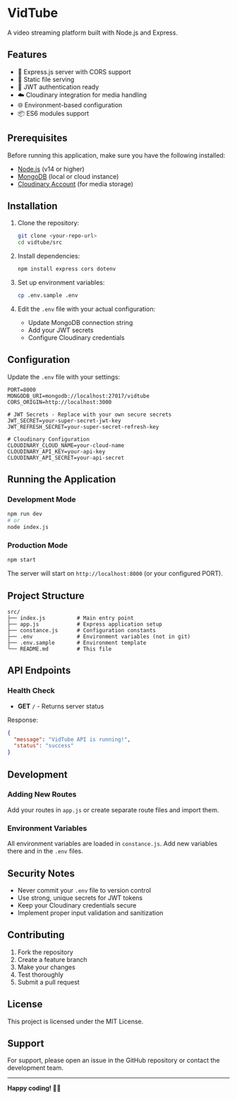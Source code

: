 # VidTube

A video streaming platform built with Node.js and Express.

## Features

- 🚀 Express.js server with CORS support
- 📁 Static file serving
- 🔐 JWT authentication ready
- ☁️ Cloudinary integration for media handling
- 🌐 Environment-based configuration
- 📦 ES6 modules support

## Prerequisites

Before running this application, make sure you have the following installed:

- [Node.js](https://nodejs.org/) (v14 or higher)
- [MongoDB](https://www.mongodb.com/) (local or cloud instance)
- [Cloudinary Account](https://cloudinary.com/) (for media storage)

## Installation

1. Clone the repository:
   ```bash
   git clone <your-repo-url>
   cd vidtube/src
   ```

2. Install dependencies:
   ```bash
   npm install express cors dotenv
   ```

3. Set up environment variables:
   ```bash
   cp .env.sample .env
   ```

4. Edit the `.env` file with your actual configuration:
   - Update MongoDB connection string
   - Add your JWT secrets
   - Configure Cloudinary credentials

## Configuration

Update the `.env` file with your settings:

```env
PORT=8000
MONGODB_URI=mongodb://localhost:27017/vidtube
CORS_ORIGIN=http://localhost:3000

# JWT Secrets - Replace with your own secure secrets
JWT_SECRET=your-super-secret-jwt-key
JWT_REFRESH_SECRET=your-super-secret-refresh-key

# Cloudinary Configuration
CLOUDINARY_CLOUD_NAME=your-cloud-name
CLOUDINARY_API_KEY=your-api-key
CLOUDINARY_API_SECRET=your-api-secret
```

## Running the Application

### Development Mode
```bash
npm run dev
# or
node index.js
```

### Production Mode
```bash
npm start
```

The server will start on `http://localhost:8000` (or your configured PORT).

## Project Structure

```
src/
├── index.js          # Main entry point
├── app.js            # Express application setup
├── constance.js      # Configuration constants
├── .env              # Environment variables (not in git)
├── .env.sample       # Environment template
└── README.md         # This file
```

## API Endpoints

### Health Check
- **GET** `/` - Returns server status

Response:
```json
{
  "message": "VidTube API is running!",
  "status": "success"
}
```

## Development

### Adding New Routes
Add your routes in `app.js` or create separate route files and import them.

### Environment Variables
All environment variables are loaded in `constance.js`. Add new variables there and in the `.env` files.

## Security Notes

- Never commit your `.env` file to version control
- Use strong, unique secrets for JWT tokens
- Keep your Cloudinary credentials secure
- Implement proper input validation and sanitization

## Contributing

1. Fork the repository
2. Create a feature branch
3. Make your changes
4. Test thoroughly
5. Submit a pull request

## License

This project is licensed under the MIT License.

## Support

For support, please open an issue in the GitHub repository or contact the development team.

---

**Happy coding! 🎥✨**
